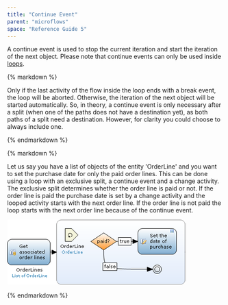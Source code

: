 ```yaml
---
title: "Continue Event"
parent: "microflows"
space: "Reference Guide 5"
---
```



A continue event is used to stop the current iteration and start the iteration of the next object. Please note that continue events can only be used inside [loops](/refguide5/loop).

<div class="alert alert-warning">{% markdown %}

Only if the last activity of the flow inside the loop ends with a break event, the loop will be aborted. Otherwise, the iteration of the next object will be started automatically. So, in theory, a continue event is only necessary after a split (when one of the paths does not have a destination yet), as both paths of a split need a destination. However, for clarity you could choose to always include one.

{% endmarkdown %}</div><div class="alert alert-info">{% markdown %}

Let us say you have a list of objects of the entity 'OrderLine' and you want to set the purchase date for only the paid order lines. This can be done using a loop with an exclusive split, a continue event and a change activity. The exclusive split determines whether the order line is paid or not. If the order line is paid the purchase date is set by a change activity and the looped activity starts with the next order line. If the order line is not paid the loop starts with the next order line because of the continue event.

![](attachments/819203/917941.png)

{% endmarkdown %}</div>
